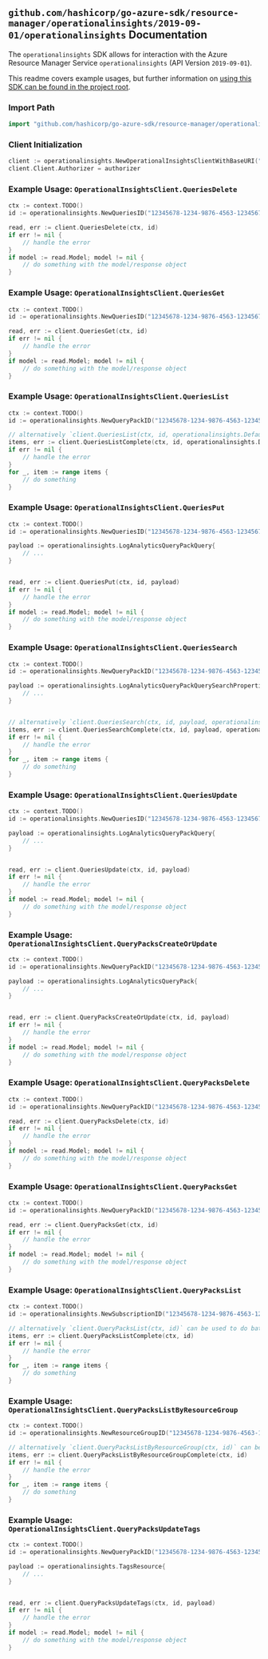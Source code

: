 
## `github.com/hashicorp/go-azure-sdk/resource-manager/operationalinsights/2019-09-01/operationalinsights` Documentation

The `operationalinsights` SDK allows for interaction with the Azure Resource Manager Service `operationalinsights` (API Version `2019-09-01`).

This readme covers example usages, but further information on [using this SDK can be found in the project root](https://github.com/hashicorp/go-azure-sdk/tree/main/docs).

### Import Path

```go
import "github.com/hashicorp/go-azure-sdk/resource-manager/operationalinsights/2019-09-01/operationalinsights"
```


### Client Initialization

```go
client := operationalinsights.NewOperationalInsightsClientWithBaseURI("https://management.azure.com")
client.Client.Authorizer = authorizer
```


### Example Usage: `OperationalInsightsClient.QueriesDelete`

```go
ctx := context.TODO()
id := operationalinsights.NewQueriesID("12345678-1234-9876-4563-123456789012", "example-resource-group", "queryPackValue", "idValue")

read, err := client.QueriesDelete(ctx, id)
if err != nil {
	// handle the error
}
if model := read.Model; model != nil {
	// do something with the model/response object
}
```


### Example Usage: `OperationalInsightsClient.QueriesGet`

```go
ctx := context.TODO()
id := operationalinsights.NewQueriesID("12345678-1234-9876-4563-123456789012", "example-resource-group", "queryPackValue", "idValue")

read, err := client.QueriesGet(ctx, id)
if err != nil {
	// handle the error
}
if model := read.Model; model != nil {
	// do something with the model/response object
}
```


### Example Usage: `OperationalInsightsClient.QueriesList`

```go
ctx := context.TODO()
id := operationalinsights.NewQueryPackID("12345678-1234-9876-4563-123456789012", "example-resource-group", "queryPackValue")

// alternatively `client.QueriesList(ctx, id, operationalinsights.DefaultQueriesListOperationOptions())` can be used to do batched pagination
items, err := client.QueriesListComplete(ctx, id, operationalinsights.DefaultQueriesListOperationOptions())
if err != nil {
	// handle the error
}
for _, item := range items {
	// do something
}
```


### Example Usage: `OperationalInsightsClient.QueriesPut`

```go
ctx := context.TODO()
id := operationalinsights.NewQueriesID("12345678-1234-9876-4563-123456789012", "example-resource-group", "queryPackValue", "idValue")

payload := operationalinsights.LogAnalyticsQueryPackQuery{
	// ...
}


read, err := client.QueriesPut(ctx, id, payload)
if err != nil {
	// handle the error
}
if model := read.Model; model != nil {
	// do something with the model/response object
}
```


### Example Usage: `OperationalInsightsClient.QueriesSearch`

```go
ctx := context.TODO()
id := operationalinsights.NewQueryPackID("12345678-1234-9876-4563-123456789012", "example-resource-group", "queryPackValue")

payload := operationalinsights.LogAnalyticsQueryPackQuerySearchProperties{
	// ...
}


// alternatively `client.QueriesSearch(ctx, id, payload, operationalinsights.DefaultQueriesSearchOperationOptions())` can be used to do batched pagination
items, err := client.QueriesSearchComplete(ctx, id, payload, operationalinsights.DefaultQueriesSearchOperationOptions())
if err != nil {
	// handle the error
}
for _, item := range items {
	// do something
}
```


### Example Usage: `OperationalInsightsClient.QueriesUpdate`

```go
ctx := context.TODO()
id := operationalinsights.NewQueriesID("12345678-1234-9876-4563-123456789012", "example-resource-group", "queryPackValue", "idValue")

payload := operationalinsights.LogAnalyticsQueryPackQuery{
	// ...
}


read, err := client.QueriesUpdate(ctx, id, payload)
if err != nil {
	// handle the error
}
if model := read.Model; model != nil {
	// do something with the model/response object
}
```


### Example Usage: `OperationalInsightsClient.QueryPacksCreateOrUpdate`

```go
ctx := context.TODO()
id := operationalinsights.NewQueryPackID("12345678-1234-9876-4563-123456789012", "example-resource-group", "queryPackValue")

payload := operationalinsights.LogAnalyticsQueryPack{
	// ...
}


read, err := client.QueryPacksCreateOrUpdate(ctx, id, payload)
if err != nil {
	// handle the error
}
if model := read.Model; model != nil {
	// do something with the model/response object
}
```


### Example Usage: `OperationalInsightsClient.QueryPacksDelete`

```go
ctx := context.TODO()
id := operationalinsights.NewQueryPackID("12345678-1234-9876-4563-123456789012", "example-resource-group", "queryPackValue")

read, err := client.QueryPacksDelete(ctx, id)
if err != nil {
	// handle the error
}
if model := read.Model; model != nil {
	// do something with the model/response object
}
```


### Example Usage: `OperationalInsightsClient.QueryPacksGet`

```go
ctx := context.TODO()
id := operationalinsights.NewQueryPackID("12345678-1234-9876-4563-123456789012", "example-resource-group", "queryPackValue")

read, err := client.QueryPacksGet(ctx, id)
if err != nil {
	// handle the error
}
if model := read.Model; model != nil {
	// do something with the model/response object
}
```


### Example Usage: `OperationalInsightsClient.QueryPacksList`

```go
ctx := context.TODO()
id := operationalinsights.NewSubscriptionID("12345678-1234-9876-4563-123456789012")

// alternatively `client.QueryPacksList(ctx, id)` can be used to do batched pagination
items, err := client.QueryPacksListComplete(ctx, id)
if err != nil {
	// handle the error
}
for _, item := range items {
	// do something
}
```


### Example Usage: `OperationalInsightsClient.QueryPacksListByResourceGroup`

```go
ctx := context.TODO()
id := operationalinsights.NewResourceGroupID("12345678-1234-9876-4563-123456789012", "example-resource-group")

// alternatively `client.QueryPacksListByResourceGroup(ctx, id)` can be used to do batched pagination
items, err := client.QueryPacksListByResourceGroupComplete(ctx, id)
if err != nil {
	// handle the error
}
for _, item := range items {
	// do something
}
```


### Example Usage: `OperationalInsightsClient.QueryPacksUpdateTags`

```go
ctx := context.TODO()
id := operationalinsights.NewQueryPackID("12345678-1234-9876-4563-123456789012", "example-resource-group", "queryPackValue")

payload := operationalinsights.TagsResource{
	// ...
}


read, err := client.QueryPacksUpdateTags(ctx, id, payload)
if err != nil {
	// handle the error
}
if model := read.Model; model != nil {
	// do something with the model/response object
}
```
